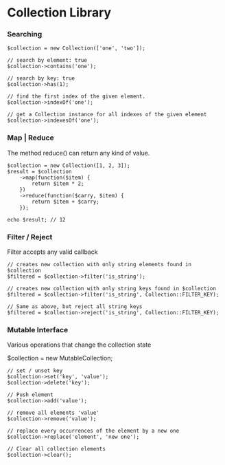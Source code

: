 # Collection Library


### Searching

```
$collection = new Collection(['one', 'two']);

// search by element: true
$collection->contains('one');

// search by key: true
$collection->has(1);

// find the first index of the given element.
$collection->indexOf('one');

// get a Collection instance for all indexes of the given element
$collection->indexesOf('one');

```

### Map | Reduce

The method reduce() can return any kind of value.

```
$collection = new Collection([1, 2, 3]);
$result = $collection
	->map(function($item) {
        return $item * 2;
    })
    ->reduce(function($carry, $item) {
        return $item + $carry;
    });
    
echo $result; // 12
```



### Filter / Reject

Filter accepts any valid callback 

```
// creates new collection with only string elements found in $collection
$filtered = $collection->filter('is_string');

// creates new collection with only string keys found in $collection
$filtered = $collection->filter('is_string', Collection::FILTER_KEY);

// Same as above, but reject all string keys
$filtered = $collection->reject('is_string', Collection::FILTER_KEY);

```

### Mutable Interface

Various operations that change the collection state

$collection = new MutableCollection;

```
// set / unset key
$collection->set('key', 'value');
$collection->delete('key');

// Push element
$collection->add('value');

// remove all elements 'value'
$collection->remove('value');

// replace every occurrences of the element by a new one
$collection->replace('element', 'new one');

// Clear all collection elements
$collection->clear();

```